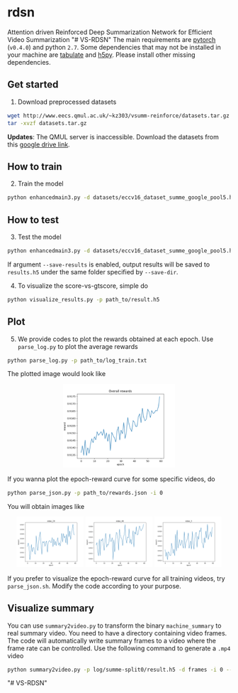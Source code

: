 # rdsn
Attention driven Reinforced Deep Summarization Network for Efficient Video Summarization
"# VS-RDSN" 
The main requirements are [pytorch](http://pytorch.org/) (`v0.4.0`) and python `2.7`. Some dependencies that may not be installed in your machine are [tabulate](https://pypi.org/project/tabulate/) and [h5py](https://github.com/h5py/h5py). Please install other missing dependencies.

## Get started
1. Download preprocessed datasets
```bash
wget http://www.eecs.qmul.ac.uk/~kz303/vsumm-reinforce/datasets.tar.gz
tar -xvzf datasets.tar.gz
```

**Updates**: The QMUL server is inaccessible. Download the datasets from this [google drive link](https://drive.google.com/open?id=1Bf0beMN_ieiM3JpprghaoOwQe9QJIyAN).

## How to train
2. Train the model 
```bash
python enhancedmain3.py -d datasets/eccv16_dataset_summe_google_pool5.h5 -s datasets/splits_90_10.json -m summe --gpu 0 --save-dir log/summe-split0 --split-id 0 --verbose
```

## How to test
3. Test the model
```bash
python enhancedmain3.py -d datasets/eccv16_dataset_summe_google_pool5.h5 -s datasets/splits_90_10.json -m summe --gpu 0 --save-dir log/summe-split0 --split-id 0 --evaluate --resume log/summe-split0\best_model.pth.tar --verbose --save-results
```
If argument `--save-results` is enabled, output results will be saved to `results.h5` under the same folder specified by `--save-dir`. 

4. To visualize the score-vs-gtscore, simple do
```bash
python visualize_results.py -p path_to/result.h5
```

## Plot
5. We provide codes to plot the rewards obtained at each epoch. Use `parse_log.py` to plot the average rewards
```bash
python parse_log.py -p path_to/log_train.txt
```
The plotted image would look like
<div align="center">
  <img src="imgs/overall_reward.png" alt="overall_reward" width="50%">
</div>

If you wanna plot the epoch-reward curve for some specific videos, do
```bash
python parse_json.py -p path_to/rewards.json -i 0
```

You will obtain images like
<div align="center">
  <img src="imgs/epoch_reward_0.png" alt="epoch_reward" width="30%">
  <img src="imgs/epoch_reward_13.png" alt="epoch_reward" width="30%">
  <img src="imgs/epoch_reward_15.png" alt="epoch_reward" width="30%">
</div>

If you prefer to visualize the epoch-reward curve for all training videos, try `parse_json.sh`. Modify the code according to your purpose.

## Visualize summary
You can use `summary2video.py` to transform the binary `machine_summary` to real summary video. You need to have a directory containing video frames. The code will automatically write summary frames to a video where the frame rate can be controlled. Use the following command to generate a `.mp4` video
```bash
python summary2video.py -p log/summe-split0/result.h5 -d frames -i 0 --fps 30 --save-dir log --save-name summary.mp4
```





"# VS-RDSN" 
